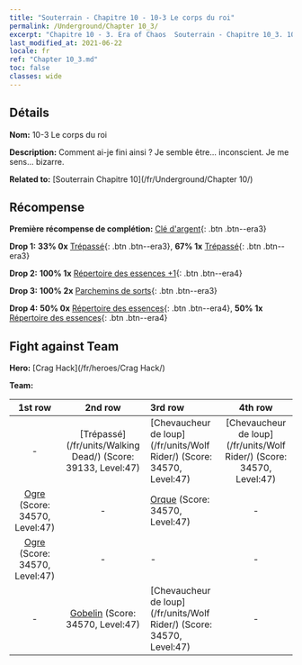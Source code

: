 ```yaml
---
title: "Souterrain - Chapitre 10 - 10-3 Le corps du roi"
permalink: /Underground/Chapter 10_3/
excerpt: "Chapitre 10 - 3. Era of Chaos  Souterrain - Chapitre 10_3. 10-3 Le corps du roi"
last_modified_at: 2021-06-22
locale: fr
ref: "Chapter 10_3.md"
toc: false
classes: wide
---
```


## Détails

 **Nom:** 10-3 Le corps du roi

 **Description:** Comment ai-je fini ainsi ? Je semble être... inconscient. Je me sens... bizarre.

 **Related to:** [Souterrain Chapitre 10](/fr/Underground/Chapter 10/)

## Récompense

 **Première récompense de complétion:** [Clé d'argent](/ItemsFR/con_693/){: .btn .btn--era3}

 **Drop 1:** **33% 0x** [Trépassé](/ItemsFR/unt_209/){: .btn .btn--era3}, **67% 1x** [Trépassé](/ItemsFR/unt_209/){: .btn .btn--era3}

 **Drop 2:** **100% 1x** [Répertoire des essences +1](/ItemsFR/mat_46/){: .btn .btn--era4}

 **Drop 3:** **100% 2x** [Parchemins de sorts](/ItemsFR/con_694/){: .btn .btn--era3}

 **Drop 4:** **50% 0x** [Répertoire des essences](/ItemsFR/mat_39/){: .btn .btn--era4}, **50% 1x** [Répertoire des essences](/ItemsFR/mat_39/){: .btn .btn--era4}


## Fight against Team
 **Hero:** [Crag Hack](/fr/heroes/Crag Hack/)

 **Team:**


  | 1st row | 2nd row | 3rd row | 4th row |
  |:----:|:----:|:----|:----:|
  | - | [Trépassé](/fr/units/Walking Dead/) (Score: 39133, Level:47)  | [Chevaucheur de loup](/fr/units/Wolf Rider/) (Score: 34570, Level:47)  | [Chevaucheur de loup](/fr/units/Wolf Rider/) (Score: 34570, Level:47)  |
  | [Ogre](/fr/units/Ogre/) (Score: 34570, Level:47)  | - | [Orque](/fr/units/Orc/) (Score: 34570, Level:47)  | - |
  | [Ogre](/fr/units/Ogre/) (Score: 34570, Level:47)  | - | - | - |
  | - | [Gobelin](/fr/units/Goblin/) (Score: 34570, Level:47)  | [Chevaucheur de loup](/fr/units/Wolf Rider/) (Score: 34570, Level:47)  | - |


